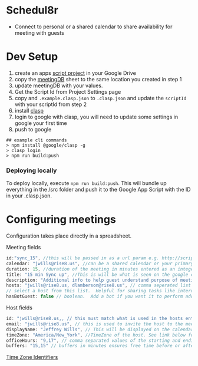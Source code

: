 # Schedul8r

- Connect to personal or a shared calendar to share availability for meeting with guests

# Dev Setup

1. create an apps [script project](https://developers.google.com/apps-script/guides/projects) in your Google Drive
1. copy the [meetingDB](https://docs.google.com/spreadsheets/d/1eQYN_rjOo6gbBFfr7b3atg5DjTQ0WC1VK9jUZpFDtsk/edit?usp=sharing) sheet to the same location you created in step 1
1. update meetingDB with your values.
1. Get the Script Id from Project Settings page
1. copy and `.example.clasp.json` to `.clasp.json` and update the `scriptId` with your scriptId from step 2
1. install [clasp](https://developers.google.com/apps-script/guides/clasp)
1. login to google with clasp, you will need to update some settings in google your first time
1. push to google

```shell
## example cli commands
> npm install @google/clasp -g
> clasp login
> npm run build:push
```

### Deploying locally

To deploy locally, execute `npm run build:push`. This will bundle up everything in the /src folder and push it to the Google App Script with the ID in your .clasp.json.

# Configuring meetings
Configuration takes place directly in a spreadsheet.

Meeting fields
```js
id:"sync_15", //this will be passed in as a url param e.g. http://script.google.../exec?meetingType=<id>
calendar: "jwills@rise8.us", //can be a shared calendar or your primary calendar
duration: 15, //duration of the meeting in minutes entered as an integer
title: "15 min Sync up", //This is will be what is seen on the google calendar
description: "Additional info to help guest understand purpose of meeting",
hosts: "jwills@rise8.us, dlamberson@rise8.us", // comma seperated list the possible hosts, must match host obect id field. NeverL8 will randomly
// select a host from this list.  Helpful for sharing tasks like interviewing
hasBotGuest: false // boolean.  Add a bot if you want it to perform additional tasks, such as prep github for an interview
```

Host fields
```js
id: "jwills@rise8.us,, // this must match what is used in the hosts entry from the meeting object doesn't need to be email
email: "jwills@rise8.us", // this is used to invite the host to the meeting if using a shared calendar
displayName: "Jeffrey Wills", // This will be displayed on the calendar the guest uses to schedule a meeting
timeZone: "America/New_York", //TimeZone of the host. See link below for correct TZ indentifier values
officeHours: "9,17", // comma separated values of the starting and ending hour of your day using the 24hr clock
buffers: "15,15" // buffers in minutes ensures free time before or after the meeting
```
[Time Zone Identifiers](https://en.wikipedia.org/wiki/List_of_tz_database_time_zones)
